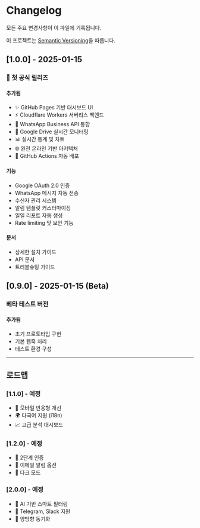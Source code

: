 # Changelog

모든 주요 변경사항이 이 파일에 기록됩니다.

이 프로젝트는 [Semantic Versioning](https://semver.org/spec/v2.0.0.html)을 따릅니다.

## [1.0.0] - 2025-01-15

### 🎉 첫 공식 릴리즈

#### 추가됨
- ✨ GitHub Pages 기반 대시보드 UI
- ⚡ Cloudflare Workers 서버리스 백엔드
- 📱 WhatsApp Business API 통합
- 🔔 Google Drive 실시간 모니터링
- 📊 실시간 통계 및 차트
- 🌐 완전 온라인 기반 아키텍처
- 🚀 GitHub Actions 자동 배포

#### 기능
- Google OAuth 2.0 인증
- WhatsApp 메시지 자동 전송
- 수신자 관리 시스템
- 알림 템플릿 커스터마이징
- 일일 리포트 자동 생성
- Rate limiting 및 보안 기능

#### 문서
- 상세한 설치 가이드
- API 문서
- 트러블슈팅 가이드

## [0.9.0] - 2025-01-15 (Beta)

### 베타 테스트 버전

#### 추가됨
- 초기 프로토타입 구현
- 기본 웹훅 처리
- 테스트 환경 구성

---

## 로드맵

### [1.1.0] - 예정
- 📱 모바일 반응형 개선
- 🌍 다국어 지원 (i18n)
- 📈 고급 분석 대시보드

### [1.2.0] - 예정
- 🔐 2단계 인증
- 📧 이메일 알림 옵션
- 🎨 다크 모드

### [2.0.0] - 예정
- 🤖 AI 기반 스마트 필터링
- 📲 Telegram, Slack 지원
- 🔄 양방향 동기화